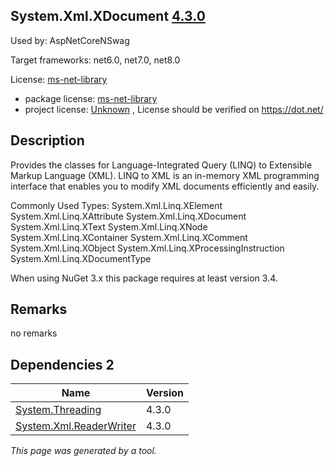 System.Xml.XDocument [4.3.0](https://www.nuget.org/packages/System.Xml.XDocument/4.3.0)
--------------------

Used by: AspNetCoreNSwag

Target frameworks: net6.0, net7.0, net8.0

License: [ms-net-library](../../../../licenses/ms-net-library) 

- package license: [ms-net-library](http://go.microsoft.com/fwlink/?LinkId=329770) 
- project license: [Unknown](https://dot.net/) , License should be verified on https://dot.net/

Description
-----------
Provides the classes for Language-Integrated Query (LINQ) to Extensible Markup Language (XML). LINQ to XML is an in-memory XML programming interface that enables you to modify XML documents efficiently and easily.

Commonly Used Types:
System.Xml.Linq.XElement
System.Xml.Linq.XAttribute
System.Xml.Linq.XDocument
System.Xml.Linq.XText
System.Xml.Linq.XNode
System.Xml.Linq.XContainer
System.Xml.Linq.XComment
System.Xml.Linq.XObject
System.Xml.Linq.XProcessingInstruction
System.Xml.Linq.XDocumentType
 
When using NuGet 3.x this package requires at least version 3.4.

Remarks
-----------
no remarks


Dependencies 2
-----------

|Name|Version|
|----------|:----|
|[System.Threading](../../../../packages/nuget.org/system.threading/4.3.0)|4.3.0|
|[System.Xml.ReaderWriter](../../../../packages/nuget.org/system.xml.readerwriter/4.3.0)|4.3.0|

*This page was generated by a tool.*